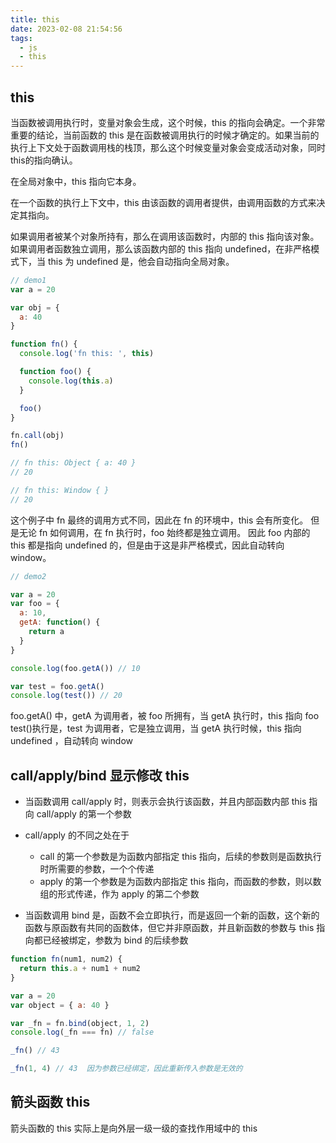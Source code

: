 ```yaml
---
title: this
date: 2023-02-08 21:54:56
tags:
  - js
  - this
---
```



## this
当函数被调用执行时，变量对象会生成，这个时候，this 的指向会确定。一个非常重要的结论，当前函数的 this 是在函数被调用执行的时候才确定的。如果当前的执行上下文处于函数调用栈的栈顶，那么这个时候变量对象会变成活动对象，同时this的指向确认。

在全局对象中，this 指向它本身。

在一个函数的执行上下文中，this 由该函数的调用者提供，由调用函数的方式来决定其指向。

如果调用者被某个对象所持有，那么在调用该函数时，内部的 this 指向该对象。
如果调用者函数独立调用，那么该函数内部的 this 指向 undefined，在非严格模式下，当 this 为 undefined 是，他会自动指向全局对象。

```js
// demo1
var a = 20

var obj = {
  a: 40
}

function fn() {
  console.log('fn this: ', this)

  function foo() {
    console.log(this.a)
  }

  foo()
}

fn.call(obj)
fn()

// fn this: Object { a: 40 }
// 20

// fn this: Window { }
// 20
```

这个例子中 fn 最终的调用方式不同，因此在 fn 的环境中，this 会有所变化。
但是无论 fn 如何调用，在 fn 执行时，foo 始终都是独立调用。
因此 foo 内部的 this 都是指向 undefined 的，但是由于这是非严格模式，因此自动转向 window。


```js
// demo2

var a = 20
var foo = {
  a: 10,
  getA: function() {
    return a
  }
}

console.log(foo.getA()) // 10

var test = foo.getA()
console.log(test()) // 20
```

foo.getA() 中，getA 为调用者，被 foo 所拥有，当 getA 执行时，this 指向 foo
test()执行是，test 为调用者，它是独立调用，当 getA 执行时候，this 指向 undefined ，自动转向 window



## call/apply/bind 显示修改 this

+ 当函数调用 call/apply 时，则表示会执行该函数，并且内部函数内部 this 指向 call/apply 的第一个参数

+ call/apply 的不同之处在于
  + call 的第一个参数是为函数内部指定 this 指向，后续的参数则是函数执行时所需要的参数，一个个传递
  + apply 的第一个参数是为函数内部指定 this 指向，而函数的参数，则以数组的形式传递，作为 apply 的第二个参数

+ 当函数调用 bind 是，函数不会立即执行，而是返回一个新的函数，这个新的函数与原函数有共同的函数体，但它并非原函数，并且新函数的参数与 this 指向都已经被绑定，参数为 bind 的后续参数

```js
function fn(num1, num2) {
  return this.a + num1 + num2
}

var a = 20
var object = { a: 40 }

var _fn = fn.bind(object, 1, 2)
console.log(_fn === fn) // false

_fn() // 43

_fn(1, 4) // 43  因为参数已经绑定，因此重新传入参数是无效的
```


## 箭头函数 this

箭头函数的 this 实际上是向外层一级一级的查找作用域中的 this
